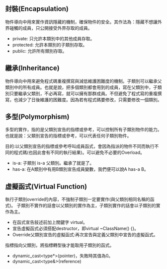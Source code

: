 ## 封裝(Encapsulation)

物件導向中用來實作資訊隱藏的機制，確保物件的安全。其作法為：隱藏不想讓外界碰觸的成員，只公開接受外界存取的成員。

* private: 只允許本類別中的其他成員存取。
* protected: 允許本類別的子類別存取。
* public: 允許所有類別存取。

## 繼承(Inheritance)

物件導向中用來避免程式碼重複撰寫與減低維護困難度的機制。子類別可以繼承父類別中的所有成員。也就是說，把多個類別都會用到的成員，寫在父類別中，子類別只要繼承父類別，不必再寫，就可以擁有那群成員。不但避免了程式寫的重複撰寫，也減少了日後維護的困難度。因為若有程式碼要修改，只需要修改一個類別。

## 多型(Polymorphism)

多型的實作，指的是父類別宣告的指標或參考，可以控制所有子類別物件的能力。也就是說：父類別宣告的指標或參考，可以代表任何子類別物件。

目的:以父類別宣告的指標或參考呼叫成員函式，會因為指派的物件不同而執行不同的程式碼(也因此會有不同的執行結果)。可以避免不必要的Overload。

* is-a: 子類別 is-a 父類別。繼承了就是了。
* has-a: 在A類別中有用B類別宣告成員變數，我們便可以說A has-a B。

## 虛擬函式(Virtual Function)

執行子類別override的內容，不強制子類別一定要實作(與父類別相同名稱的函式)。
子類別不實作的話會以父類別的實作為主，子類別實作的話會以子類別的實作為主。

* 在函式宣告敍述前加上關鍵字 virtual。
* 宣告虛擬函式必須搭配destructor，即virtual ~ClassName() {}。
* Override父類別宣告的虛擬函式:再次宣告與定義父類別中宣告的虛擬函式。

指標指向父類別，將指標轉型後才能取用子類別的函式。
* dynamic_cast<type*>(pointer)，失敗時其值為0。
* dynamic_cast<type&>(reference)